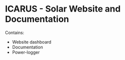 # ICARUS - Solar Website and Documentation

Contains:
* Website dashboard
* Documentation
* Power-logger